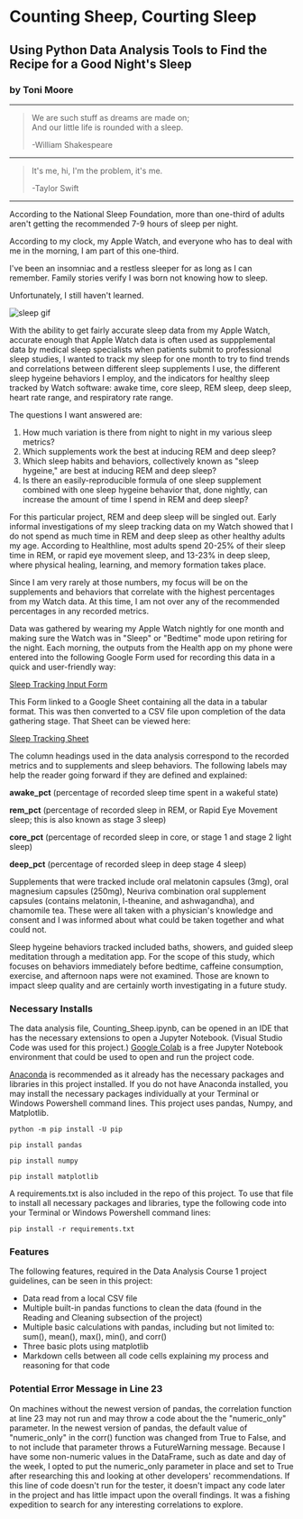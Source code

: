 # Counting Sheep, Courting Sleep
## Using Python Data Analysis Tools to Find the Recipe for a Good Night's Sleep
### by Toni Moore
___

> We are such stuff as dreams are made on;       
>And our little life is rounded with a sleep.
>              
> -William Shakespeare
___
>It's me, hi, I'm the problem, it's me.
>
>-Taylor Swift
___

According to the National Sleep Foundation, more than one-third of adults aren't getting the recommended 7-9 hours of sleep per night. 

According to my clock, my Apple Watch,  and everyone who has to deal with me in the morning, I am part of this one-third.

I've been an insomniac and a restless sleeper for as long as I can remember. Family stories verify I was born not knowing how to sleep.

Unfortunately, I still haven't learned.

![sleep gif](https://media.giphy.com/media/mF4k0YXIHDHzy/giphy.gif)


With the ability to get fairly accurate sleep data from my Apple Watch, accurate enough that Apple Watch data is often used as suppplemental data by medical sleep specialists when patients submit to professional sleep studies, I wanted to track my sleep for one month to try to find trends and correlations between different sleep supplements I use, the different sleep hygeine behaviors I employ, and the indicators for healthy sleep tracked by Watch software: awake time, core sleep, REM sleep, deep sleep, heart rate range, and respiratory rate range.

The questions I want answered are:

1. How much variation is there from night to night in my various sleep metrics?
2. Which supplements work the best at inducing REM and deep sleep? 
3. Which sleep habits and behaviors, collectively known as "sleep hygeine," are best at inducing REM and deep sleep?
4. Is there an easily-reproducible formula of one sleep supplement combined with one sleep hygeine behavior that, done nightly, can increase the amount of time I spend in REM and deep sleep? 

For this particular project, REM and deep sleep will be singled out. Early informal investigations of my sleep tracking data on my Watch showed that I do not spend as much time in REM and deep sleep as other healthy adults my age. According to Healthline, most adults spend 20-25% of their sleep time in REM, or rapid eye movement sleep, and 13-23% in deep sleep, where physical healing, learning, and memory formation takes place. 

Since I am very rarely at those numbers, my focus will be on the supplements and behaviors that correlate with the highest percentages from my Watch data. At this time, I am not over any of the recommended percentages in any recorded metrics.

Data was gathered by wearing my Apple Watch nightly for one month and making sure the Watch was in "Sleep" or "Bedtime" mode upon retiring for the night. Each morning, the outputs from the Health app on my phone were entered into the following Google Form used for recording this data in a quick and user-friendly way:

[Sleep Tracking Input Form](https://forms.gle/MngG8s4dmk8k6TRK6)


This Form linked to a Google Sheet containing all the data in a tabular format. This was then converted to a CSV file upon completion of the data gathering stage. That Sheet can be viewed here:

[Sleep Tracking Sheet](https://docs.google.com/spreadsheets/d/1xQZa-SgVZmOvIJ1EnW7v3I0bptejfR9Ju3zafn3GvIk/edit?usp=sharing)

The column headings used in the data analysis correspond to the recorded metrics and to supplements and sleep behaviors. The following labels may help the reader going forward if they are defined and explained:

**awake_pct** (percentage of recorded sleep time spent in a wakeful state)

**rem_pct** (percentage of recorded sleep in REM, or Rapid Eye Movement sleep; this is also known as stage 3 sleep)

**core_pct** (percentage of recorded sleep in core, or stage 1 and stage 2 light sleep)

**deep_pct** (percentage of recorded sleep in deep stage 4 sleep)

Supplements that were tracked include oral melatonin capsules (3mg), oral magnesium capsules (250mg), Neuriva combination oral supplement capsules (contains melatonin, l-theanine, and ashwagandha), and chamomile tea. These were all taken with a physician's knowledge and consent and I was informed about what could be taken together and what could not. 

Sleep hygeine behaviors tracked included baths, showers, and guided sleep meditation through a meditation app. For the scope of this study, which focuses on behaviors immediately before bedtime, caffeine consumption, exercise, and afternoon naps were not examined. Those are known to impact sleep quality and are certainly worth investigating in a future study. 


### Necessary Installs

The data analysis file, Counting_Sheep.ipynb, can be opened in an IDE that has the necessary extensions to open a Jupyter Notebook. (Visual Studio Code was used for this project.) [Google Colab](https://colab.research.google.com/) is a free Jupyter Notebook environment that could be used to open and run the project code. 

[Anaconda](https://www.anaconda.com/products/distribution) is recommended as it already has the necessary packages and libraries in this project installed. If you do not have Anaconda installed, you may install the necessary packages individually at your Terminal or Windows Powershell command lines. This project uses pandas, Numpy, and Matplotlib.

`python -m pip install -U pip`

`pip install pandas`

`pip install numpy`

`pip install matplotlib`

A requirements.txt is also included in the repo of this project. To use that file to install all necessary packages and libraries, type the following code into your Terminal or Windows Powershell command lines:

`pip install -r requirements.txt`

### Features 

The following features, required in the Data Analysis Course 1 project guidelines, can be seen in this project:

* Data read from a local CSV file
* Multiple built-in pandas functions to clean the data (found in the Reading and Cleaning subsection of the project)
* Multiple basic calculations with pandas, including but not limited to: sum(), mean(), max(), min(), and corr()
* Three basic plots using matplotlib
* Markdown cells between all code cells explaining my process and reasoning for that code

### Potential Error Message in Line 23

On machines without the newest version of pandas, the correlation function at line 23 may not run and may throw a code about the the "numeric_only" parameter. In the newest version of pandas, the default value of "numeric_only" in the corr() function was changed from True to False, and to not include that parameter throws a FutureWarning message. Because I have some non-numeric values in the DataFrame, such as date and day of the week, I opted to put the numeric_only parameter in place and set to True after researching this and looking at other developers' recommendations. If this line of code doesn't run for the tester, it doesn't impact any code later in the project and has little impact upon the overall findings. It was a fishing expedition to search for any interesting correlations to explore. 









